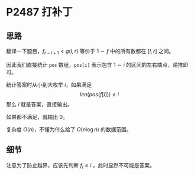 # P2487 打补丁

## 思路

翻译一下题目，$f_{r-l+1}<g(l,r)$ 等价于 $1\sim f$ 中的所有数都在 $[l,r]$ 之间。

因此我们直接统计 `pos` 数组，`pos[i]` 表示包含 $1\sim i$ 的区间的左右端点，递推即可。

统计答案时从小到大枚举 $i$，如果满足
$$len(pos(f[i])) \leq i$$
那么 $i$ 就是答案，直接输出。

如果都不满足，就输出 $0$。

复杂度 $O(n)$，不懂为什么给了 $O(n\log n)$ 的数据范围。

## 细节

注意为了防止越界，应该先判断 $f_i \leq i$ ，此时显然不可能是答案。